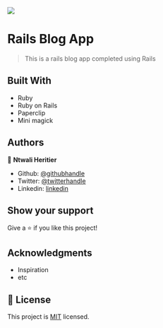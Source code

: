 ![](https://img.shields.io/badge/Microverse-blueviolet)

# Rails Blog App

> This is a rails blog app completed using Rails

## Built With

- Ruby
- Ruby on Rails
- Paperclip
- Mini magick

## Authors

👤 **Ntwali Heritier**

- Github: [@githubhandle](https://github.com/NtwaliHeritier)
- Twitter: [@twitterhandle](https://twitter.com/NtwaliHeritier)
- Linkedin: [linkedin](https://linkedin.com/in/ntwali-heritier-9950001a2)

## Show your support

Give a ⭐️ if you like this project!

## Acknowledgments
- Inspiration
- etc

## 📝 License

This project is [MIT](lic.url) licensed.
